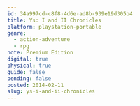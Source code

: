 ```yaml
---
id: 34a997cd-c8f8-4d6e-ad8b-939e19d305b4
title: Ys: I and II Chronicles
platform: playstation-portable
genre:
  - action-adventure
  - rpg
note: Premium Edition
digital: true
physical: true
guide: false
pending: false
posted: 2014-02-11
slug: ys-i-and-ii-chronicles
---
```

